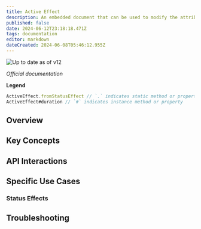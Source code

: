 ```yaml
---
title: Active Effect
description: An embedded document that can be used to modify the attributes of other documents during prepareData
published: false
date: 2024-06-12T23:18:18.471Z
tags: documentation
editor: markdown
dateCreated: 2024-06-08T05:46:12.955Z
---
```


![Up to date as of v12](https://img.shields.io/badge/FoundryVTT-v12-informational)


*Official documentation*

**Legend**
```js
ActiveEffect.fromStatusEffect // `.` indicates static method or property
ActiveEffect#duration // `#` indicates instance method or property
```

## Overview

## Key Concepts

## API Interactions

## Specific Use Cases

### Status Effects

## Troubleshooting